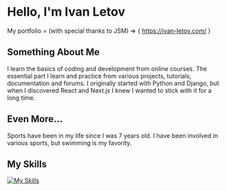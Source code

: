 # Hello, I'm Ivan Letov
My portfolio = (with special thanks to JSM) =>  { https://ivan-letov.com/ }

## Something About Me
I learn the basics of coding and development from online courses.
The essential part I learn and practice from various projects, tutorials, documentation and forums.
I originally started with Python and Django, but when I discovered React and Next.js I knew I wanted to stick with it for a long time.

## Even More...
Sports have been in my life since I was 7 years old. I have been involved in various sports, but swimming is my favority.

## My Skills
[![My Skills](https://skillicons.dev/icons?i=html,css,sass,js,jquery,react,next,python,django,mongo,mui,bootstrap,tailwind,git,github,vscode,redux,netlify,vercel)](https://skillicons.dev)

<!---
iletov/iletov is a ✨ special ✨ repository because its `README.md` (this file) appears on your GitHub profile.
You can click the Preview link to take a look at your changes.
--->
